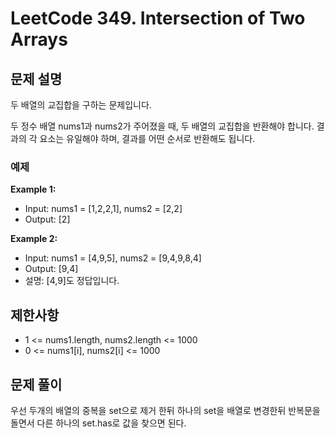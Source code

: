# LeetCode 349. Intersection of Two Arrays

## 문제 설명

두 배열의 교집합을 구하는 문제입니다.

두 정수 배열 nums1과 nums2가 주어졌을 때, 두 배열의 교집합을 반환해야 합니다. 결과의 각 요소는 유일해야 하며, 결과를 어떤 순서로 반환해도 됩니다.

### 예제

**Example 1:**

- Input: nums1 = [1,2,2,1], nums2 = [2,2]
- Output: [2]

**Example 2:**

- Input: nums1 = [4,9,5], nums2 = [9,4,9,8,4]
- Output: [9,4]
- 설명: [4,9]도 정답입니다.

## 제한사항

- 1 <= nums1.length, nums2.length <= 1000
- 0 <= nums1[i], nums2[i] <= 1000

## 문제 풀이

우선 두개의 배열의 중복을 set으로 제거 한뒤
하나의 set을 배열로 변경한뒤 반복문을 돌면서 다른 하나의 set.has로 값을 찾으면 된다.
